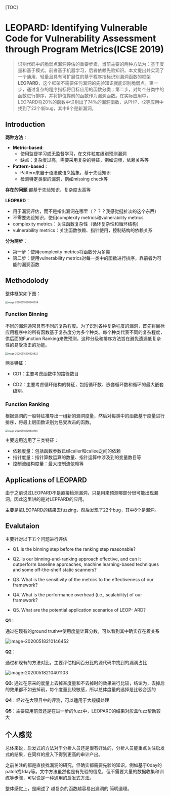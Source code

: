 [TOC]

# LEOPARD: Identifying Vulnerable Code for Vulnerability Assessment through Program Metrics(ICSE 2019)

> 识别代码中的脆弱点漏洞评估的重要步骤，当前主要的两种方法为：基于度量和基于模式。前者基于机器学习，后者依赖先验知识。本文提出并实现了一个通用、轻量且具有可扩展性的基于程序指标识别漏洞函数的框架 **LEOPARD**，这个框架不需要任何漏洞的先验知识就能识别脆弱点。第一步，通过复杂的程序指标将目标应用的函数分类；第二步，对每个分类中的函数进行排序，并将排位靠前的函数作为漏洞函数。在实际应用中，LEOPARD将20%的函数中识别出了74%的漏洞函数，从PHP，r2等应用中找到了22个新bug，其中8个是新漏洞。



## Introduction

**两种方法**：

- **Metric-based**:
  - 使用监督学习或无监督学习，在文件粒度级别预测漏洞
  - 缺点：复杂度过高，需要采用复杂的特征，例如词频，依赖关系等
- **Pattern-based**：
  - Pattern来自于语法或语义抽象，基于先验知识
  - 检测特定类型的漏洞，例如missing check等



**存在的问题**:都基于先验知识，复杂度太高等



**LEOPARD**：

- 用于漏洞评估，而不是指出漏洞在哪里（？？？我感觉挺扯淡的这个东西）
- 不需要先验知识，使用complexity metrics和vulnerability metrics
- complexity metrics：关注函数复杂性（循环复杂性和循环结构）
- vulnerability metrics：关注函数依赖、指针使用，控制结构的依赖关系

**分为两步**：

- 第一步：使用complexity metrics将函数分为多类
- 第二步：使用vulnerability metrics对每一类中的函数进行排序，靠前者为可能的漏洞函数



## Methodolody

整体框架如下图：

<img src="https://tva1.sinaimg.cn/large/007S8ZIlly1gewuukspykj30so0bawg0.jpg" alt="image-20200518200240039" style="zoom:50%;" />

### Function Binning

不同的漏洞通常具有不同的复杂程度。为了识别各种复杂程度的漏洞，首先将目标应用程序中的所有函数基于复杂度分为多个种类。每个种类代表不同的复杂程度，供后面的Function Ranking来做预测。这种分级和排序方法旨在避免遗漏低复杂性的易受攻击的功能。

<img src="https://tva1.sinaimg.cn/large/007S8ZIlly1gewuxtebj2j30ny080my7.jpg" alt="image-20200518200528822" style="zoom:50%;" />

两类特征：

- CD1：主要考虑函数中的路径数目

- CD2：主要考虑循环结构的特征，包括循环数、嵌套循环数和循环的最大嵌套级别。



### Function Ranking

根据漏洞的一般特征推导出一组新的漏洞度量，然后对每类中的函数基于度量进行排序，将最上层函数识别为易受攻击的函数。

<img src="https://tva1.sinaimg.cn/large/007S8ZIlly1gewv3cn54nj30r80dgdih.jpg" alt="image-20200518200832194" style="zoom:50%;" />

主要选用选用了三类特征：

- 依赖度量：包括函数参数已经caller和callee之间的依赖
- 指针度量：指针算数运算的数量、指针运算中涉及到的变量数目等
- 控制流结构度量：最大控制流依赖等



## Applications of LEOPARD

由于之前说过LEOPARD不是直接检测漏洞，只是用来预测哪部分很可能出现漏洞，因此这里讲的是对LEPPARD的应用。



主要是拿LEOPARD的结果去fuzzing，然后发现了22个bug，其中8个是漏洞。



## Evalutaion

主要针对以下五个问题进行评估

- Q1. Is the binning step before the ranking step reasonable?

- Q2. Is our binning-and-ranking approach effective, and can it outperform baseline approaches, machine learning-based techniques and some off-the-shelf static scanners?

- Q3. What is the sensitivity of the metrics to the effectiveness of our framework? 

- Q4. What is the performance overhead (i.e., scalability) of our framework? 

- Q5. What are the potential application scenarios of LEOP- ARD? 



**Q1**：

通过在现有的ground truth中使用度量计算分数，可以看到其中确实存在着关系

![image-20200518210146452](https://tva1.sinaimg.cn/large/007S8ZIlly1gewwk1g28mj317w0g8qb0.jpg)



**Q2**：

通过和现有的方法对比，主要评估相同百分比的源代码中找到的漏洞占比

![image-20200518210401103](https://tva1.sinaimg.cn/large/007S8ZIlly1gewwmdok33j317s0hc0ze.jpg)



**Q3**: 通过在原来的度量上去掉某度量和不去掉时的效果进行比较，结论为，去掉后的效果都不如去掉前，每个度量比较敏感，所以总体度量的选择是比较合适的



**Q4**：经过在大项目中的评测，可以适用于大规模处理



**Q5**：主要应用前景还是在进一步的fuzz中，LEOPARD的结果对灰盒fuzz帮助较大



## 个人感觉

总体来说，启发式的方法对于分析人员还是很有好处的，分析人员能重点关注启发式的结果，在同样的投入下得到更高的审计产出。

之前关注的都是直接找漏洞的研究，但确实都需要先验的知识，例如基于0day的patch找1day等。文中方法虽然也是有先验的信息，但不需要大量的数据收集和训练等步骤，可以说是一种通用的启发式方法。

整体感觉上，是阐述了 越复杂的函数越容易出漏洞的 简明道理。

